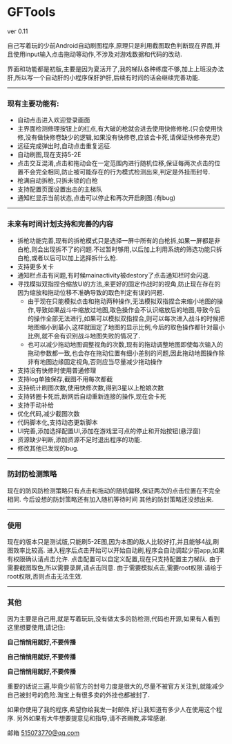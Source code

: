 # GFTools
ver 0.11

自己写着玩的少前Android自动刷图程序,原理只是利用截图取色判断现在界面,并且使用input输入点击拖动等动作,不涉及对游戏数据和代码的改动.

界面和功能都是初版,主要是因为夏活开了,我的梯队各种练度不够,加上上班没办法肝,所以写一个自动肝的小程序保肝护肝,后续有时间的话会继续完善功能.

---
### 现有主要功能有:
- 自动点击进入欢迎登录画面
- 主界面检测修理按钮上的红点,有大破的枪就会进去使用快修修枪.(只会使用快修,没有做快修卷缺少的逻辑,如果没有快修卷,应该会卡死,请保证快修券充足)
- 远征完成弹出时,自动点击重复远征.
- 自动刷图,现在支持5-2E
- 点击交互混淆,点击和拖动会在一定范围内进行随机位移,保证每两次点击的位置不会完全相同,防止被可能存在的行为模式检测出来,判定是外挂而封号.
- 枪满自动拆枪,只拆未锁的白枪
- 支持配置页面设置出击的主梯队
- 通知栏显示当前状态,点击可以停止和再次开启刷图.(有bug)

---
### 未来有时间计划支持和完善的内容
- 拆枪功能完善,现有的拆枪模式只是选择一屏中所有的白枪拆,如果一屏都是非白枪,则会出现拆不了的问题.不过暂时够用,以后加上利用系统的筛选功能只拆白枪,或者以后可以加上选择拆什么枪.
- 支持更多关卡
- 通知栏点击有问题,有时候mainactivity被destory了点击通知栏时会闪退.
- 寻找模拟双指捏合缩放UI的方法,来更好的固定作战时的视角,防止现在存在的因为缩放和拖动位移不准确导致的取色判定有误的问题.
	- 由于现在只能模拟点击和拖动两种操作,无法模拟双指捏合来缩小地图的操作,导致如果战斗中缩放过地图,取色操作会不认识缩放后的地图,导致今后的操作全部无法进行,如果可以模拟双指捏合,则可以每次进入战斗的时候把地图缩小到最小,这样就固定了地图的显示比例,今后的取色操作都针对最小比例,就不会有识别战斗地图失败的情况了.
	- 也可以减少拖动地图调整视角的次数,现有的拖动调整地图即使每次输入的拖动参数都一致,也会存在拖动位置有细小差别的问题,因此拖动地图操作除非有地图边缘固定视角,否则应当尽量减少拖动操作 
- 支持没有快修时使用普通修理
- 支持log单独保存,截图不用每次都截
- 支持统计刷图次数,使用快修次数,得到3星以上枪娘次数
- 支持转圈卡死后,断网后自动重新连接的操作,现在会卡死
- 支持手动补给
- 优化代码,减少截图次数
- 代码脚本化,支持动态更新脚本
- UI完善,添加选择配置UI,添加在游戏里可点的停止和开始按钮(悬浮窗)
- 资源缺少判断,添加资源不足时退出程序的功能.
- 修改其他已发现的bug.

--- 
### 防封防检测策略
现在的防风防检测策略只有点击和拖动的随机偏移,保证两次的点击位置在不完全相同.
今后设想的防封策略还有加入随机等待时间
其他的防封策略还没想出来.

---
### 使用
现在的版本只是测试版,只能刷5-2E图,因为本图的敌人比较好打,并且能够4战,刷图效率比较高.
进入程序后点击开始可以开始自动刷,程序会自动调起少前app,如果有权限确认请点击允许.
点击配置可以自定义配置,现在只支持配置主力梯队.
由于需要截图取色,所以需要录屏,请点击同意.
由于需要模拟点击,需要root权限.请给于root权限,否则点击无法生效.

---
### 其他
  
因为主要是自己用,就是写着玩玩,没有做太多的防检测,代码也开源,如果有人看到这里想要使用,请记住:

**自己悄悄用就好,不要传播**

**自己悄悄用就好,不要传播**

**自己悄悄用就好,不要传播**

重要的话说三遍,毕竟少前官方的封号力度是很大的,尽量不被官方关注到,就能减少自己被封号的危险.淘宝上有很多卖的外挂也都被封了.

如果你使用了我的程序,希望你给我发一封邮件,好让我知道有多少人在使用这个程序.
另外如果有大牛想要提意见和指导,请不吝赐教,非常感谢.

邮箱 
515073770@qq.com


